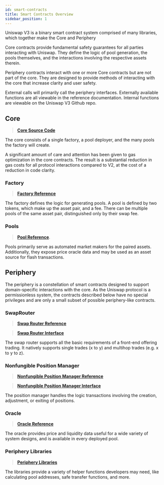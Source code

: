 ```yaml
---
id: smart-contracts
title: Smart Contracts Overview
sidebar_position: 1
---
```


Uniswap V3 is a binary smart contract system comprised of many libraries, which together make the Core and Periphery

Core contracts provide fundamental safety guarantees for all parties interacting with Uniswap. They define the logic of pool generation, the pools themselves, and the interactions involving the respective assets therein.

Periphery contracts interact with one or more Core contracts but are not part of the core. They are designed to provide methods of interacting with the core that increase clarity and user safety.

External calls will primarily call the periphery interfaces. Externally available functions are all viewable in the reference documentation. Internal functions are viewable on the Uniswap V3 Github repo.

## Core

> [**Core Source Code**](https://github.com/Uniswap/uniswap-v3-core)

The core consists of a single factory, a pool deployer, and the many pools the factory will create.

A significant amount of care and attention has been given to gas optimization in the core contracts. The result is a substantial reduction in gas costs for all protocol interactions compared to V2, at the cost of a reduction in code clarity.

### Factory

> [**Factory Reference**](https://docs.niftyleague.com/protocol/reference/core/UniswapV3Factory)

The factory defines the logic for generating pools. A pool is defined by two tokens, which make up the asset pair, and a fee. There can be multiple pools of the same asset pair, distinguished only by their swap fee.

### Pools

> [**Pool Reference**](https://docs.niftyleague.com/protocol/reference/core/UniswapV3Pool).

Pools primarily serve as automated market makers for the paired assets. Additionally, they expose price oracle data and may be used as an asset source for flash transactions.

## Periphery

The periphery is a constellation of smart contracts designed to support domain-specific interactions with the core. As the Uniswap protocol is a permissionless system, the contracts described below have no special privileges and are only a small subset of possible periphery-like contracts.

### SwapRouter

> [**Swap Router Reference**](https://docs.niftyleague.com/protocol/reference/periphery/SwapRouter)

> [**Swap Router Interface**](https://docs.niftyleague.com/protocol/reference/periphery/interfaces/ISwapRouter)

The swap router supports all the basic requirements of a front-end offering trading. It natively supports single trades (x to y) and multihop trades (e.g. x to y to z).

### Nonfungible Position Manager

> [**Nonfungible Position Manager Reference**](https://docs.niftyleague.com/protocol/reference/periphery/NonfungiblePositionManager)

> [**Nonfungible Position Manager Interface**](https://docs.niftyleague.com/protocol/reference/periphery/interfaces/INonfungiblePositionManager)

The position manager handles the logic transactions involving the creation, adjustment, or exiting of positions.

### Oracle

> [**Oracle Reference**](https://docs.niftyleague.com/protocol/reference/core/libraries/Oracle)

The oracle provides price and liquidity data useful for a wide variety of system designs, and is available in every deployed pool.

### Periphery Libraries

> [**Periphery Libraries**](https://docs.niftyleague.com/protocol/reference/periphery/libraries/Base64)

The libraries provide a variety of helper functions developers may need, like calculating pool addresses, safe transfer functions, and more.
